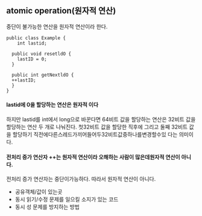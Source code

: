 ## atomic operation(원자적 연산)

중단이 불가능한 연산을 원자적 연산이라 한다.



~~~
public class Example { 
	int lastid;
	
  public void resetldO {
    lastID = 0;
  }
  
  public int getNextldO {
  ++lastID;
  }
}
~~~



#### lastid에 0을 할당하는 연산은 원자적 이다

하지만 lastid를 int에서 long으로 바꾼다면 64비트 값을 할당하는 연산은 32비트 값을 할당하는 연산 두 개로 나눠진다. 첫32비트 값을 할당한 직후에 그리고 둘째 32비트 값을 할당하기 직전에다른스레드가끼어들어두32비트값중하나를변경할수있 다는 의미이다.



####  전처리 증가 연산자 ++는 원자적 연산이라 오해하는 사람이 많은데원자적 연산이 아니다.

전처리 증가 연산자는 중단이가능하다. 따라서 원자적 연산이 아니다.

- 공유객체/값이 있는곳
- 동시 읽기/수정 문제를 일으킬 소지가 있는 코드
- 동시 성 문제를 방지하는 방법
